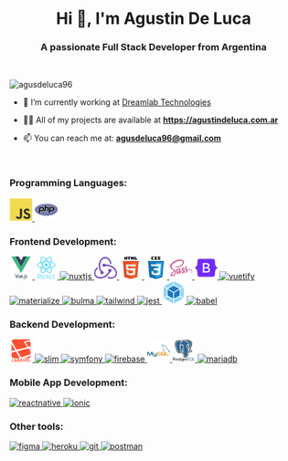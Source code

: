 <h1 align="center">Hi 👋, I'm Agustin De Luca</h1>
<h3 align="center">A passionate Full Stack Developer from Argentina</h3>

<br>
<p align="left"> <img src="https://komarev.com/ghpvc/?username=agusdeluca96&label=Profile%20views&color=0e75b6&style=flat" alt="agusdeluca96" /> </p>

- 🤝 I’m currently working at [Dreamlab Technologies](https://dreamlab.net/)

- 👨‍💻 All of my projects are available at **https://agustindeluca.com.ar**

- 📫 You can reach me at: **agusdeluca96@gmail.com**

<br>
<h3 align="left">Programming Languages:</h3>
<p align="left">
  <a href="https://developer.mozilla.org/en-US/docs/Web/JavaScript"
     target="_blank">
    <img src="https://raw.githubusercontent.com/devicons/devicon/master/icons/javascript/javascript-original.svg"
         alt="javascript"
         width="40"
         height="40" />
  </a>
  <a href="https://www.php.net"
     target="_blank">
    <img src="https://raw.githubusercontent.com/devicons/devicon/master/icons/php/php-original.svg"
         alt="php"
         width="40"
         height="40" />
  </a>
</p>

<h3 align="left">Frontend Development:</h3>
<p align="left">
  <a href="https://vuejs.org/"
     target="_blank">
    <img src="https://raw.githubusercontent.com/devicons/devicon/master/icons/vuejs/vuejs-original-wordmark.svg"
         alt="vuejs"
         width="40"
         height="40" />
  </a>
  <a href="https://reactjs.org/"
     target="_blank">
    <img src="https://raw.githubusercontent.com/devicons/devicon/master/icons/react/react-original-wordmark.svg"
         alt="react"
         width="40"
         height="40" />
  </a>
  <a href="https://nuxtjs.org/"
     target="_blank">
    <img src="https://www.vectorlogo.zone/logos/nuxtjs/nuxtjs-icon.svg"
         alt="nuxtjs"
         width="40"
         height="40" />
  </a>
  <a href="https://redux.js.org"
     target="_blank">
    <img src="https://raw.githubusercontent.com/devicons/devicon/master/icons/redux/redux-original.svg"
         alt="redux"
         width="40"
         height="40" />
  </a>
  <a href="https://www.w3.org/html/"
     target="_blank">
    <img src="https://raw.githubusercontent.com/devicons/devicon/master/icons/html5/html5-original-wordmark.svg"
         alt="html5"
         width="40"
         height="40" />
  </a>
  <a href="https://www.w3schools.com/css/"
     target="_blank">
    <img src="https://raw.githubusercontent.com/devicons/devicon/master/icons/css3/css3-original-wordmark.svg"
         alt="css3"
         width="40"
         height="40" />
  </a>
  <a href="https://sass-lang.com"
     target="_blank">
    <img src="https://raw.githubusercontent.com/devicons/devicon/master/icons/sass/sass-original.svg"
         alt="sass"
         width="40"
         height="40" />
  </a>
  <a href="https://getbootstrap.com"
     target="_blank">
    <img src="https://raw.githubusercontent.com/devicons/devicon/master/icons/bootstrap/bootstrap-plain.svg"
         alt="bootstrap"
         width="40"
         height="40" />
  </a>
  <a href="https://vuetifyjs.com/en/"
     target="_blank">
    <img src="https://bestofjs.org/logos/vuetify.svg"
         alt="vuetify"
         width="40"
         height="40" />
  </a>
  <a href="https://materializecss.com/"
     target="_blank">
    <img src="https://raw.githubusercontent.com/prplx/svg-logos/5585531d45d294869c4eaab4d7cf2e9c167710a9/svg/materialize.svg"
         alt="materialize"
         width="40"
         height="40" />
  </a>
  <a href="https://bulma.io/"
     target="_blank">
    <img src="https://raw.githubusercontent.com/gilbarbara/logos/804dc257b59e144eaca5bc6ffd16949752c6f789/logos/bulma.svg"
         alt="bulma"
         width="40"
         height="40" />
  </a>
  <a href="https://tailwindcss.com/"
     target="_blank">
    <img src="https://www.vectorlogo.zone/logos/tailwindcss/tailwindcss-icon.svg"
         alt="tailwind"
         width="40"
         height="40" />
  </a>
  <a href="https://jestjs.io"
     target="_blank">
    <img src="https://www.vectorlogo.zone/logos/jestjsio/jestjsio-icon.svg"
         alt="jest"
         width="40"
         height="40" />
  </a>
  <a href="https://webpack.js.org"
     target="_blank">
    <img src="https://raw.githubusercontent.com/devicons/devicon/master/icons/webpack/webpack-original.svg"
         alt="webpack"
         width="40"
         height="40" />
  </a>
  <a href="https://babeljs.io/"
     target="_blank">
    <img src="https://www.vectorlogo.zone/logos/babeljs/babeljs-icon.svg"
         alt="babel"
         width="40"
         height="40" />
  </a>
</p>

<h3 align="left">Backend Development:</h3>
<p align="left">
  <a href="https://laravel.com/"
     target="_blank">
    <img src="https://raw.githubusercontent.com/devicons/devicon/master/icons/laravel/laravel-plain-wordmark.svg"
         alt="laravel"
         width="40"
         height="40" />
  </a>
  <a href="https://www.slimframework.com/"
     target="_blank">
    <img src="https://www.slimframework.com/assets/images/favicon.png"
         alt="slim"
         width="40"
         height="40" />
  </a>
  <a href="https://symfony.com"
     target="_blank">
    <img src="https://symfony.com/logos/symfony_black_03.svg"
         alt="symfony"
         width="40"
         height="40" />
  </a>
  <a href="https://firebase.google.com/"
     target="_blank">
    <img src="https://www.vectorlogo.zone/logos/firebase/firebase-icon.svg"
         alt="firebase"
         width="40"
         height="40" />
  </a>
  <a href="https://www.mysql.com/"
     target="_blank">
    <img src="https://raw.githubusercontent.com/devicons/devicon/master/icons/mysql/mysql-original-wordmark.svg"
         alt="mysql"
         width="40"
         height="40" />
  </a>
  <a href="https://www.postgresql.org"
     target="_blank">
    <img src="https://raw.githubusercontent.com/devicons/devicon/master/icons/postgresql/postgresql-original-wordmark.svg"
         alt="postgresql"
         width="40"
         height="40" />
  </a>
  <a href="https://mariadb.org/"
     target="_blank">
    <img src="https://www.vectorlogo.zone/logos/mariadb/mariadb-icon.svg"
         alt="mariadb"
         width="40"
         height="40" />
  </a>
</p>

<h3 align="left">Mobile App Development:</h3>
<p align="left">
  <a href="https://reactnative.dev/"
     target="_blank">
    <img src="https://reactnative.dev/img/header_logo.svg"
         alt="reactnative"
         width="40"
         height="40" />
  </a>
  <a href="https://ionicframework.com"
     target="_blank">
    <img src="https://upload.wikimedia.org/wikipedia/commons/d/d1/Ionic_Logo.svg"
         alt="ionic"
         width="40"
         height="40" />
  </a>
</p>

<h3 align="left">Other tools:</h3>
<p align="left">
  <a href="https://www.figma.com/"
     target="_blank">
    <img src="https://www.vectorlogo.zone/logos/figma/figma-icon.svg"
         alt="figma"
         width="40"
         height="40" />
  </a>
  <a href="https://heroku.com"
     target="_blank">
    <img src="https://www.vectorlogo.zone/logos/heroku/heroku-icon.svg"
         alt="heroku"
         width="40"
         height="40" />
  </a>
  <a href="https://git-scm.com/"
     target="_blank">
    <img src="https://www.vectorlogo.zone/logos/git-scm/git-scm-icon.svg"
         alt="git"
         width="40"
         height="40" />
  </a>
  <a href="https://postman.com"
     target="_blank">
    <img src="https://www.vectorlogo.zone/logos/getpostman/getpostman-icon.svg"
         alt="postman"
         width="40"
         height="40" />
  </a>
</p>
